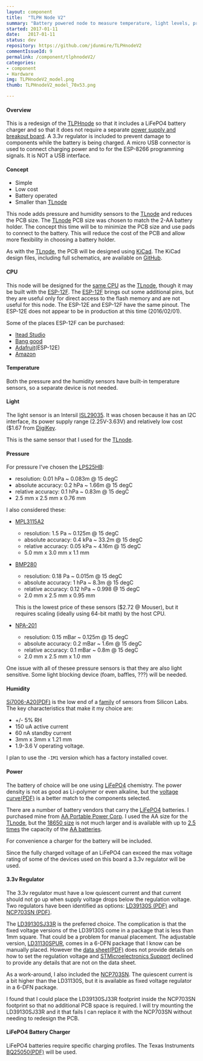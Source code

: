 ```yaml
---
layout: component
title:  "TLPH Node V2"
summary: "Battery powered node to measure temperature, light levels, pressure, and humidity, with LiFePO4 charger."
started: 2017-01-11
date:   2017-01-11
status: dev
repository: https://github.com/jdunmire/TLPHnodeV2
commentIssueId: 9
permalink: /component/tlphnodeV2/
categories:
- component
- Hardware
img: TLPHnodeV2_model.png
thumb: TLPHnodeV2_model_70x53.png

---
```

#### Overview
This is a redesign of the [TLPHnode][TLPHnode] so that it includes a
LiFePO4 battery charger and so that it does not require a separate
[power supply and breakout board][nodePWR]. A 3.3v regulator is included
to prevent damage to components while the battery is being charged. A
micro USB connector is used to connect charging power and to for the
ESP-8266 programming signals. It is NOT a USB interface.

[TLPHnode]: /component/tlphnode/
[nodePWR]: https://github.com/jdunmire/nodePWR

#### Concept
  * Simple
  * Low cost
  * Battery operated
  * Smaller than [TLnode][TLnode]

This node adds pressure and humidity sensors to the
[TLnode][TLnode] and reduces the PCB size. The
[TLnode][TLnode] PCB size was chosen to match the 2-AA
battery holder. The concept this time will be to minimize the PCB size
and use pads to connect to the battery. This will reduce the cost of the
PCB and allow more flexibility in choosing a battery holder.

As with the [TLnode][TLnode], the PCB will be designed using
[KiCad](http://kicad-pcb.org/).  The KiCad design files, including full
schematics, are available on
[GitHub](https://github.com/jdunmire/TLPHnodeV2).

[TLnode]: /component/tlnode/

#### CPU
This node will be designed for the [same CPU][ESP8266] as the
[TLnode][TLnode], though it may be built with the [ESP-12F][ESP12F].
The [ESP-12F][ESP12F] brings out some additional pins, but they are
useful only for direct access to the flash memory and are not useful for
this node. The ESP-12E and ESP-12F have the same pinout. The ESP-12E
does not appear to be in production at this time (2016/02/01).

Some of the places ESP-12F can be purchased:

  * [Itead Studio](https://www.itead.cc/esp-12f.html)
  * [Bang good](http://www.banggood.com/ESP8266-ESP-12F-Remote-Serial-Port-WIFI-Transceiver-Wireless-Module-p-1007260.html)
  * [Adafruit](https://www.adafruit.com/products/2491)(ESP-12E)
  * [Amazon](http://www.amazon.com/s/ref=nb_sb_noss_1?url=search-alias%3Daps&field-keywords=esp8266+esp-12f&rh=i%3Aaps%2Ck%3Aesp8266+esp-12f)

[ESP8266]: https://en.wikipedia.org/wiki/ESP8266 "wiki: ESP8266"
[ESP12F]: http://www.esp8266.com/wiki/doku.php?id=esp8266-module-family#esp-12-e

#### Temperature
Both the pressure and the humidity sensors have built-in temperature
sensors, so a separate device is not needed.

#### Light
The light sensor is an Intersil [ISL29035][ISL]. It was chosen because
it has an I2C interface, its power supply range (2.25V-3.63V) and
relatively low cost ($1.67 from
[DigiKey](https://www.digikey.com/product-detail/en/ISL29035IROZ-T7/ISL29035IROZ-T7CT-ND/4499886).

This is the same sensor that I used for the [TLnode][TLnode].

[ISL]: http://www.intersil.com/en/products/optoelectronics/ambient-light-sensors/light-to-digital-sensors/ISL29035.html

#### Pressure
For pressure I've chosen the [LPS25HB][LPS25HB]:

  * resolution: 0.01 hPa ~ 0.083m @ 15 degC
  * absolute accuracy: 0.2 hPa ~ 1.66m @ 15 degC
  * relative accuracy: 0.1 hPa ~ 0.83m @ 15 degC
  * 2.5 mm x 2.5 mm x 0.76 mm

I also considered these:

  * [MPL3115A2][MPL3115A2]
      * resolution: 1.5 Pa ~ 0.125m @ 15 degC
      * absolute accuracy: 0.4 kPa ~ 33.2m @ 15 degC
      * relative accuracy: 0.05 kPa ~ 4.16m @ 15 degC
      * 5.0 mm x 3.0 mm x 1.1 mm

  * [BMP280][BMP280]
      * resolution: 0.18 Pa ~ 0.015m @ 15 degC
      * absolute accuracy: 1 hPa ~ 8.3m @ 15 degC
      * relative accuracy: 0.12 hPa ~ 0.998 @ 15 degC
      * 2.0 mm x 2.5 mm x 0.95 mm

      This is the lowest price of these sensors ($2.72
      @ Mouser), but it requires scaling (ideally using 64-bit math) by
      the host CPU.

  * [NPA-201][NPA-201]
      * resolution: 0.15 mBar ~ 0.125m @ 15 degC
      * absolute accuracy: 0.2 mBar ~ 1.6m @ 15 degC
      * relative accuracy: 0.1 mBar ~ 0.8m @ 15 degC
      * 2.0 mm x 2.5 mm x 1.0 mm

One issue with all of thesee pressure sensors is that they are also light
sensitive. Some light blocking device (foam, baffles, ???) will be
needed.

[MPL3115A2]: http://www.nxp.com/products/sensors/pressure-sensors/barometric-pressure-15-to-115-kpa/20-to-110kpa-absolute-digital-pressure-sensor:MPL3115A2

[LPS25HB]: http://www.st.com/web/catalog/sense_power/FM89/SC1316/PF261381

[BMP280]: http://www.bosch-sensortec.com/bst/products/all_products/bmp280

[NPA-201]: http://www.amphenol-sensors.com/en/products/pressure-mems/mems-sensors/3236-npa-201

#### Humidity
[Si7006-A20(PDF)][Si7006] is the low end of a [family][Si70xx] of sensors
from Silicon Labs. The key characteristics that make it my choice are:

  * +/- 5% RH
  * 150 uA active current
  *  60 nA standby current
  * 3mm x 3mm x 1.21 mm
  * 1.9-3.6 V operating voltage.

I plan to use the `-IM1` version which has a factory installed cover.

[Si7006]: http://www.silabs.com/Support%20Documents/TechnicalDocs/Si7006-A20.pdf
[Si70xx]: http://www.silabs.com/products/sensors/humidity-sensors/Pages/si7013-20-21.aspx

#### Power
The battery of choice will be one using [LiFePO4][LiFePO4] chemistry.
The power density is not as good as Li-polymer or even alkaline, but the
[voltage curve(PDF)][LiFePO4_18650_spec] is a better match to the components
selected.

There are a number of battery vendors that carry the [LiFePO4][LiFePO4]
batteries. I purchased mine from [AA Portable Power Corp][batteryspace].
I used the AA size for the [TLnode][tlnode], but the
[18650 size][batterySizes] is not
much larger and is available with up to [2.5 times][LiFePO4_1500mAh] the
capacity of the [AA batteries][LiFePO4_600mAh].

For convenience a charger for the battery will be included.

Since the fully charged voltage of an LiFePO4 can exceed the max
voltage rating of some of the devices used on this board a 3.3v
regulator will be used.

[LiFePO4]: https://en.wikipedia.org/wiki/Lithium_iron_phosphate_battery
[LiFePO4_18650_spec]: http://docs-europe.electrocomponents.com/webdocs/12fd/0900766b812fdd11.pdf
[LiFePO4_1500mAh]: http://www.batteryspace.com/lifepo4-18650-rechargeable-cell-3-2v-1500-mah-8-4a-rate-4-32wh-ul-listed-un38-3-passed-ndgr.aspx
[LiFePO4_600mAh]: http://www.batteryspace.com/lifepo4-rechargeable-14505-cell-3-2v-600-mah-0-6a-rate-2-22wh-button-top-standard-aa-size-0-18----un38-3-passed-ndgr.aspx
[batterySizes]: https://en.wikipedia.org/wiki/List_of_battery_sizes
[batteryspace]: http://www.batteryspace.com/

#### 3.3v Regulator
The 3.3v regulator must have a low quiescent current and that
current should not go up when supply voltage drops below the
regulation voltage. Two regulators have been identified as options:
[LD39130S (PDF)][LD39_ds] and 
[NCP703SN (PDF)][NCP_ds].

The [LD39130SJ33R][LD39] is the preferred choice. The complication is
that the fixed voltage versions of the LD39130S come in a package that
is less than 1mm square. That could be a problem for manual placement.
The adjustable version, [LD31130SPUR][LD39_6DFN], comes in a 6-DFN
package that I know can be manually placed. However the
[data sheet(PDF)][LD39_ds] does not provide details on how to set the
regulation voltage and [STMicroelectronics Support][STM_Support]
declined to provide any details that are not on the data sheet.

As a work-around, I also included the [NCP703SN][NCP]. The quiescent
current is a bit higher than the LD31130S, but it is available as fixed
voltage regulator in a 6-DFN package.

I found that I could place the 
LD39130SJ33R footprint inside the NCP703SN footprint so that no
additional PCB space is required. I will try mounting the LD39130SJ33R
and it that fails I can replace it with the NCP703SN without needing to
redesign the PCB.

[STM_Support]: http://www.st.com/content/st_com/en/support/online-support.html
[LD39_ds]: http://www.st.com/content/ccc/resource/technical/document/datasheet/68/14/08/87/cd/cd/48/98/DM00094312.pdf/files/DM00094312.pdf/jcr:content/translations/en.DM00094312.pdf
[LD39]: http://www.digikey.com/products/en?keywords=497-14210-1-ND
[NCP_ds]: http://www.onsemi.com/pub_link/Collateral/NCP703-D.PDF
[NCP]: http://www.digikey.com/products/en?keywords=NCP703SN33T1GOSCT
[LD39_6DFN]: http://www.digikey.com/product-detail/en/stmicroelectronics/LD39130SPUR/497-15501-1-ND/5244818


#### LiFePO4 Battery Charger
LiFePO4 batteries require specific charging profiles. The Texas
Instruments [BQ25050(PDF)][BQ25050_ds] will be used.

[BQ25050_ds]: http://www.ti.com/lit/ds/symlink/bq25050.pdf

